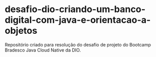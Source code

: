 # desafio-dio-criando-um-banco-digital-com-java-e-orientacao-a-objetos
Repositório criado para resolução do desafio de projeto do Bootcamp Bradesco Java Cloud Native da DIO. 
